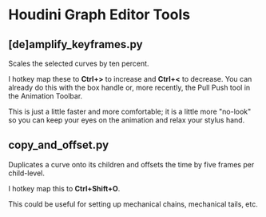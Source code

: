 
# Houdini Graph Editor Tools
## [de]amplify_keyframes.py 

Scales the selected curves by ten percent.

I hotkey map these to **Ctrl+>** to increase and **Ctrl+<** to decrease.
You can already do this with the box handle or, more recently, the Pull Push tool in the Animation Toolbar.

This is just a little faster and more comfortable; it is a little more "no-look" so you can keep your eyes on the animation and relax your stylus hand.

## copy_and_offset.py

Duplicates a curve onto its children and offsets the time by five frames per child-level.

I hotkey map this to **Ctrl+Shift+O**.

This could be useful for setting up mechanical chains, mechanical tails, etc.
